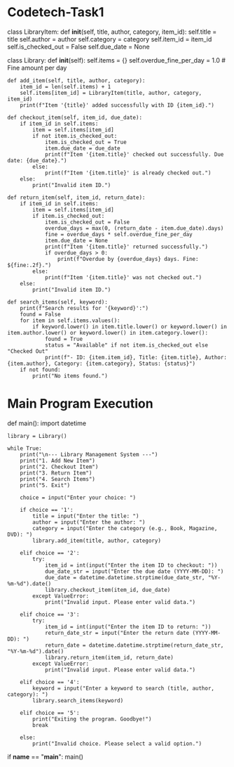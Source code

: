 # Codetech-Task1
class LibraryItem:
    def __init__(self, title, author, category, item_id):
        self.title = title
        self.author = author
        self.category = category
        self.item_id = item_id
        self.is_checked_out = False
        self.due_date = None

class Library:
    def __init__(self):
        self.items = {}
        self.overdue_fine_per_day = 1.0  # Fine amount per day

    def add_item(self, title, author, category):
        item_id = len(self.items) + 1
        self.items[item_id] = LibraryItem(title, author, category, item_id)
        print(f"Item '{title}' added successfully with ID {item_id}.")

    def checkout_item(self, item_id, due_date):
        if item_id in self.items:
            item = self.items[item_id]
            if not item.is_checked_out:
                item.is_checked_out = True
                item.due_date = due_date
                print(f"Item '{item.title}' checked out successfully. Due date: {due_date}.")
            else:
                print(f"Item '{item.title}' is already checked out.")
        else:
            print("Invalid item ID.")

    def return_item(self, item_id, return_date):
        if item_id in self.items:
            item = self.items[item_id]
            if item.is_checked_out:
                item.is_checked_out = False
                overdue_days = max(0, (return_date - item.due_date).days)
                fine = overdue_days * self.overdue_fine_per_day
                item.due_date = None
                print(f"Item '{item.title}' returned successfully.")
                if overdue_days > 0:
                    print(f"Overdue by {overdue_days} days. Fine: ${fine:.2f}.")
            else:
                print(f"Item '{item.title}' was not checked out.")
        else:
            print("Invalid item ID.")

    def search_items(self, keyword):
        print(f"Search results for '{keyword}':")
        found = False
        for item in self.items.values():
            if keyword.lower() in item.title.lower() or keyword.lower() in item.author.lower() or keyword.lower() in item.category.lower():
                found = True
                status = "Available" if not item.is_checked_out else "Checked Out"
                print(f"- ID: {item.item_id}, Title: {item.title}, Author: {item.author}, Category: {item.category}, Status: {status}")
        if not found:
            print("No items found.")

# Main Program Execution
def main():
    import datetime

    library = Library()

    while True:
        print("\n--- Library Management System ---")
        print("1. Add New Item")
        print("2. Checkout Item")
        print("3. Return Item")
        print("4. Search Items")
        print("5. Exit")

        choice = input("Enter your choice: ")

        if choice == '1':
            title = input("Enter the title: ")
            author = input("Enter the author: ")
            category = input("Enter the category (e.g., Book, Magazine, DVD): ")
            library.add_item(title, author, category)

        elif choice == '2':
            try:
                item_id = int(input("Enter the item ID to checkout: "))
                due_date_str = input("Enter the due date (YYYY-MM-DD): ")
                due_date = datetime.datetime.strptime(due_date_str, "%Y-%m-%d").date()
                library.checkout_item(item_id, due_date)
            except ValueError:
                print("Invalid input. Please enter valid data.")

        elif choice == '3':
            try:
                item_id = int(input("Enter the item ID to return: "))
                return_date_str = input("Enter the return date (YYYY-MM-DD): ")
                return_date = datetime.datetime.strptime(return_date_str, "%Y-%m-%d").date()
                library.return_item(item_id, return_date)
            except ValueError:
                print("Invalid input. Please enter valid data.")

        elif choice == '4':
            keyword = input("Enter a keyword to search (title, author, category): ")
            library.search_items(keyword)

        elif choice == '5':
            print("Exiting the program. Goodbye!")
            break

        else:
            print("Invalid choice. Please select a valid option.")

if __name__ == "__main__":
    main()
